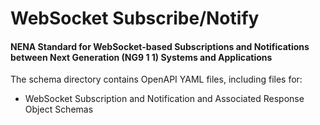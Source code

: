 # WebSocket Subscribe/Notify
#### NENA Standard for WebSocket-based Subscriptions and Notifications between Next Generation (NG9 1 1) Systems and Applications ####

The schema directory contains OpenAPI YAML files, including files for:
* WebSocket Subscription and Notification and Associated Response Object Schemas

